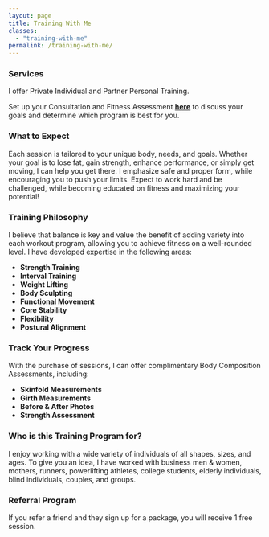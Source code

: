```yaml
---
layout: page
title: Training With Me
classes:
  - "training-with-me"
permalink: /training-with-me/
---
```


### Services
I offer Private Individual and Partner Personal Training.

Set up your Consultation and Fitness Assessment [**here**](/contact) to discuss your goals and determine which program is best for you. 

### What to Expect
Each session is tailored to your unique body, needs, and goals. Whether your goal is to lose fat, gain strength, enhance performance, 
or simply get moving, I can help you get there. I emphasize safe and proper form, while encouraging you to push your 
limits. Expect to work hard and be challenged, while becoming educated on fitness and maximizing your potential! 

### Training Philosophy
I believe that balance is key and value the benefit of adding variety into each workout program, allowing you to achieve fitness on a 
well-rounded level. I have developed expertise in the following areas:

* **Strength Training**
* **Interval Training**
* **Weight Lifting**
* **Body Sculpting**
* **Functional Movement**
* **Core Stability**
* **Flexibility**
* **Postural Alignment**

### Track Your Progress
With the purchase of sessions, I can offer complimentary Body Composition Assessments, including:

* **Skinfold Measurements**
* **Girth Measurements**
* **Before & After Photos**
* **Strength Assessment**


### Who is this Training Program for?
I enjoy working with a wide variety of individuals of all shapes, sizes, and ages. To give you an idea, I 
have worked with business men & women, mothers, runners, powerlifting athletes, college students, elderly 
individuals, blind individuals, couples, and groups. 


### Referral Program
If you refer a friend and they sign up for a package, you will receive 1 free session.
